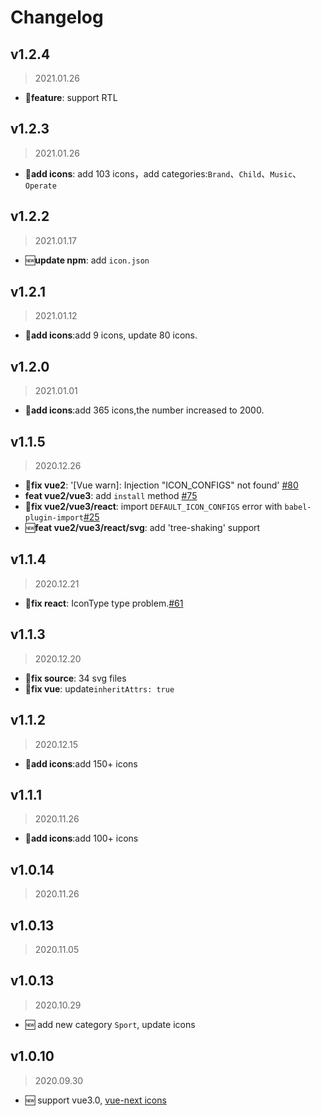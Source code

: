 # Changelog
## v1.2.4
> 2021.01.26
- 🦋**feature**: support RTL

## v1.2.3
> 2021.01.26
- 🦋**add icons**: add 103 icons，add categories:`Brand`、`Child`、`Music`、`Operate`

## v1.2.2
> 2021.01.17
- 🆕**update npm**: add `icon.json`

## v1.2.1
> 2021.01.12
- 🦋**add icons**:add 9 icons, update 80 icons.

## v1.2.0
> 2021.01.01
- 🦋**add icons**:add 365 icons,the number increased to 2000.

## v1.1.5
> 2020.12.26
- 🐞**fix vue2**: '[Vue warn]: Injection "ICON_CONFIGS" not found' [#80](https://github.com/bytedance/IconPark/issues/80)
- **feat vue2/vue3**: add `install` method [#75](https://github.com/bytedance/IconPark/issues/75)
- 🐞**fix vue2/vue3/react**: import `DEFAULT_ICON_CONFIGS` error with `babel-plugin-import`[#25](https://github.com/bytedance/IconPark/issues/25)
- 🆕**feat vue2/vue3/react/svg**: add 'tree-shaking' support

## v1.1.4
> 2020.12.21
- 🐞**fix react**: IconType type problem.[#61](https://github.com/bytedance/IconPark/issues/61)

## v1.1.3
> 2020.12.20
- 🐞**fix source**: 34 svg files
- 🐞**fix vue**: update`inheritAttrs: true`

## v1.1.2
> 2020.12.15
- 🦋**add icons**:add 150+ icons

## v1.1.1
> 2020.11.26
- 🦋**add icons**:add 100+ icons


## v1.0.14
> 2020.11.26 

## v1.0.13
> 2020.11.05

## v1.0.13
> 2020.10.29
- 🆕 add new category `Sport`, update icons

## v1.0.10
> 2020.09.30
- 🆕 support vue3.0, [vue-next icons](https://github.com/bytedance/IconPark/tree/master/packages/vue-next)
